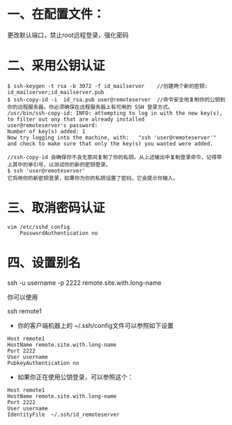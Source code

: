 # 一、在配置文件：
更改默认端口，禁止root远程登录，强化密码
# 二、采用公钥认证
```
$ ssh-keygen -t rsa -b 3072 -f id_mailserver	//创建两个新的密钥: id_mailserver;id_mailserver.pub
$ ssh-copy-id -i  id_rsa.pub user@remoteserver	//命令安全地复制你的公钥到你的远程服务器。你必须确保在远程服务器上有可用的 SSH 登录方式。
/usr/bin/ssh-copy-id: INFO: attempting to log in with the new key(s), to filter out any that are already installed
user@remoteserver's password:
Number of key(s) added: 1
Now try logging into the machine, with:   "ssh 'user@remoteserver'"
and check to make sure that only the key(s) you wanted were added.

//ssh-copy-id 会确保你不会无意间复制了你的私钥。从上述输出中复制登录命令，记得带上其中的单引号，以测试你的新的密钥登录。
$ ssh 'user@remoteserver'
它将用你的新密钥登录，如果你为你的私钥设置了密码，它会提示你输入。
```
# 三、取消密码认证
```
vim /etc/sshd_config
	PasswordAuthentication no
```
# 四、设置别名
ssh -u username -p 2222 remote.site.with.long-name

你可以使用

ssh remote1

- 你的客户端机器上的 ~/.ssh/config文件可以参照如下设置
```
Host remote1
HostName remote.site.with.long-name
Port 2222
User username
PubkeyAuthentication no
```
- 如果你正在使用公钥登录，可以参照这个：
```
Host remote1
HostName remote.site.with.long-name
Port 2222
User username
IdentityFile  ~/.ssh/id_remoteserver
```
